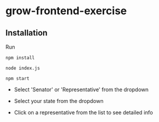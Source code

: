 # grow-frontend-exercise

## Installation
Run
```
npm install
```
```
node index.js
```
```
npm start
```

* Select 'Senator' or 'Representative' from the dropdown

* Select your state from the dropdown

* Click on a representative from the list to see detailed info